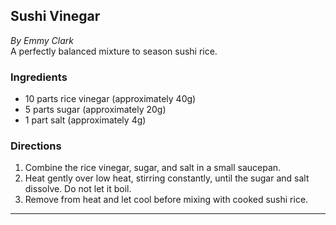 ## Sushi Vinegar

_By Emmy Clark_  
A perfectly balanced mixture to season sushi rice.

### Ingredients
- 10 parts rice vinegar (approximately 40g)
- 5 parts sugar (approximately 20g)
- 1 part salt (approximately 4g)

### Directions
1. Combine the rice vinegar, sugar, and salt in a small saucepan.
2. Heat gently over low heat, stirring constantly, until the sugar and salt dissolve. Do not let it boil.
3. Remove from heat and let cool before mixing with cooked sushi rice.

---